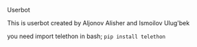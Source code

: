 Userbot

This is userbot created by Aljonov Alisher and Ismoilov Ulug'bek 

<i class="fa-solid fa-message-bot"></i>
you need import telethon in bash;
```pip install telethon```
